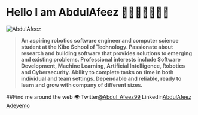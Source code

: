 # Hello I am AbdulAfeez 🧑🏾‍💻👨🏾‍🔬🌹
![AbdulAfeez](https://media.licdn.com/dms/image/C4D03AQFADjzFpq-7Qw/profile-displayphoto-shrink_400_400/0/1660051210645?e=1687996800&v=beta&t=V4AJDNkgW_rva9gh147v5L43qAslAQuuyLjwxHrJ7Xc)
>**An aspiring robotics software engineer and computer science student at the Kibo School of Technology. Passionate about research and building software that provides solutions to emerging and existing problems. Professional interests include Software Development, Machine Learning, Artificial Intelligence, Robotics and Cybersecurity. Ability to complete tasks on time in both individual and team settings. Dependable and reliable, ready to learn and grow with company of different sizes.**
 

##Find me around the web 🌍
Twitter[@Abdul_Afeez99](https://twitter.com/Abdul_Afeez99)
Linkedin[AbdulAfeez Adeyemo](https://www.linkedin.com/in/abdulafeez-adeyemo/)

